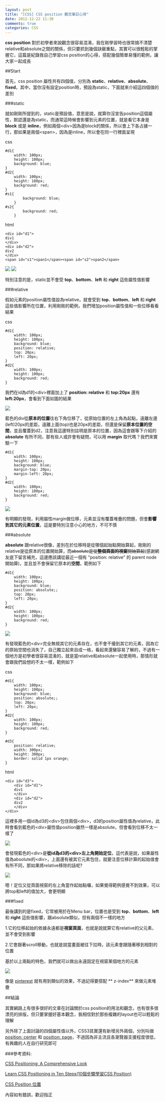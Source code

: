 ```yaml
---
layout: post
title: "[CSS] CSS position 觀念筆記心得"
date: 2012-12-22 11:30
comments: true
categories: CSS
---
```


**css position** 對於初學者來說觀念很容易混淆，我在剛學習時也很常搞不清楚relative和absolute之間的關係，但只要抓到幾個訣竅重點，其實可以很輕鬆的掌握它，這篇是紀錄我自己學習css position的心得，搭配幾個簡單易懂的範例，讓大家一起成長

<!--more-->

##Start

首先，css position 屬性共有四個值，分別為 **static**、**relative**、**absolute**、**fixed**，其中，當你沒有設定position時，預設為static，下面就來介紹這四個值的差別

###static

就如剛剛所提到的，static是預設值，意思是說，就算你沒宣告position這個屬性，默認還是為static，而通常這時候會影響到元素的位置，就是看它本身是 **block** 或是 **inline**，例如兩個&lt;div&gt;因為是block的關係，所以會上下各占據一行，那如果是兩個&lt;span&gt;，因為是inline，所以會在同一行裡面呈現

css

	#d1{
		width: 100px;
		height: 100px;
		background: blue;
	}
	#d2{
		width: 100px;
		height: 100px;
		background: red;
	}
	#s1{
			background: blue;
		}
	#s2{
			background: red;
		}	

html
	
	<div id="d1">
	div1
	</div>
	<div id="d2">
	div2
	</div>
	<span id="s1">span1</span><span id="s2">span2</span>
	
<img src="https://lh6.googleusercontent.com/-k8UTysRkMoQ/UNVYRo_fstI/AAAAAAAACGc/4eVneQSvhDg/s214/2012-12-22_120559.jpg" />

<img src="https://lh6.googleusercontent.com/-h58i2I7P0Fg/UNVYRt_asJI/AAAAAAAACGk/BkPXYijQpG0/s99/2012-12-22_120617.jpg" />

特別注意的是，static並不會受 **top**、**bottom**、**left** 和 **right** 這些屬性值影響

###relative

假如元素的position屬性值設為relative，就會受到 **top**、**bottom**、**left** 和 **right** 這些值影響所在位置，利用剛剛的範例，我們增加position屬性值和一些位移看看結果

css

	#d1{
		width: 100px;
		height: 100px;
		background: blue;
		position: relative;
		top: 20px;
		left: 20px;
	}
	#d2{
		width: 100px;
		height: 100px;
		background: red;
	}

我們在id為d1的&lt;div&gt;裡面加上了 **position: relative** 和 **top:20px** 還有 **left:20px**，會看到下面如圖的結果

<img src="https://lh5.googleusercontent.com/-brly4x9g8ck/UNVYRm2M0kI/AAAAAAAACGg/MZagmsZ8e4U/s201/2012-12-22_121717.jpg" />

藍色的div從**原本的位置**往右下角位移了，從原始位置的左上角為起點，遠離左邊(left)20px的差距，遠離上面(top)也是20px的差距，但還是保留**原本位置的空間**，並且覆蓋到d2，注意我這邊特別註明是原本的位置，因為這會跟等下介紹的 **absolute** 有所不同，那有些人或許會有疑問，可以用 **margin** 取代嗎？我們來實驗一下

	#d1{
		width: 100px;
		height: 100px;
		background: blue;
		margin-top: 20px;
		margin-left: 20px;
	}
	#d2{
		width: 100px;
		height: 100px;
		background: red;
	}
	
<img src="https://lh5.googleusercontent.com/-mWSgkOP_EZ4/UNVYSFL7X9I/AAAAAAAACGs/jU3lCto1jGM/s217/2012-12-22_122152.jpg" />

有明顯的發現，利用屬性margin做位移，元素並沒有覆蓋堆疊的問題，但會**影響到其它的元素位置**，這是要特別注意小心的地方，不可不慎

###absolute

**absolute** 跟relative很像，差別在於位移時是從哪個起始點開始算起，剛剛的relative是從原本的位置開始算，而<STRIKE>absolute是從**整個頁面的視窗**開始算起</STRIKE>(感謝網友底下留言補充，這邊應該講從最近一個有 "position: relative" 的 parent node 開始算)，並且並不會保留它原本的**空間**，範例如下

	#d1{
		width: 100px;
		height: 100px;
		background: blue;
		position: absolute;;
		top: 20px;
		left: 20px;
	}
	#d2{
		width: 100px;
		height: 100px;
		background: red;
	}

<img src="https://lh5.googleusercontent.com/-gGhHTnjvx2M/UNVYSRKJwcI/AAAAAAAACGo/bqLVeZYOBok/s128/2012-12-22_123254.jpg" />

有發現藍色的&lt;div&gt;完全無視其它的元素存在，也不會干擾到其它的元素，因為它的原始空間也消失了，自己獨立起來自成一格，看起來還蠻容易了解的，不過有一個地方是初學者很容易混淆的，就是當relative和absolute一起使用時，那情形就會跟我們設想的不太一樣，範例如下

css 

	#d1{
		width: 100px;
		height: 100px;
		background: blue;
		position: absolute;;
		top: 20px;
		left: 20px;
	}
	#d2{
		width: 100px;
		height: 100px;
		background: red;
	}
	
	#d3{
		position: relative;
		width: 300px;
		height: 300px;
		border: solid 1px orange;
	}
	
html 

	<div id="d3">
		<div id="d1">
		div1
		</div>
		<div id="d2">
		div2
		</div>
	</div>
	
這裡多用一個id為d3的&lt;div&gt;包住兩個&lt;div&gt;，d3的position屬性值為relative，此時會看到藍色的&lt;div&gt;屬性值position雖然一樣是absolute，但會看到位移不太一樣了

<img src="https://lh6.googleusercontent.com/-pxPW5Q1Kocc/UNVYSScFsqI/AAAAAAAACGw/quewGWodrDc/s330/2012-12-22_124729.jpg" />

會發現藍色的&lt;div&gt;是**從id為d3的&lt;div&gt;左上角開始定位**，這代表是說，如果屬性值為absolute的&lt;div&gt;，上面還有被其它元素包住，就要注意位移計算的起始值會有所不同，那如果將relative移除的話呢?

<img src="https://lh5.googleusercontent.com/-L0jg9uoCRoI/UNVYS-iDosI/AAAAAAAACG8/_2MhBfq6cA0/s326/2012-12-22_124746.jpg" />

嗯！定位又從頁面視窗的左上角當作起始點囉，如果覺得範例感覺不到效果，可以將top和left的值加大，會更明顯

###fixed

最後講到的是fixed，它常被用於在Menu bar，位置也是受到 **top**、**bottom**、**left** 和 **right** 這些值影響，跟absolute類似，但有兩個不一樣的地方

1.它的位移起始的依據永遠都是**視窗頁面**，也就是說就算它有relative的父元素，並不會受到影響

2.它會跟著scroll移動，也就是說當畫面被往下拉時，該元素會跟隨著移到相對的位置

基於以上兩點的特色，我們就可以做出永遠固定在視窗某個地方的元素

<img src="https://lh3.googleusercontent.com/-S6zIGb8HXio/UNVYTBy6PLI/AAAAAAAACHA/y94BoXH5TO8/s1075/2012-12-22_143751.jpg" />

像是 <a href="http://pinterest.com/" target="_blank">pinterest</a> 就有用到類似的效果，不過記得要搭配 ** z-index** 來做元素堆疊

##結論

其實網路上有很多很好的文章在討論關於css position的用法和觀念，也有很多很漂亮的排版，但只要掌握好基本觀念，我相信對於那些複雜的layout也可以輕鬆的理解

另外除了上面討論的四個屬性值以外，CSS3其實還有新增另外兩個，分別叫做 <a href="http://www.w3.org/TR/css3-positioning/#center-positioning" target="_blank">position: center</a> 和 <a href="http://www.w3.org/TR/css3-positioning/#page-positioning" target="_blank">position: page</a>，不過因為非主流且各瀏覽器支援程度很低，有興趣的人在自行研究即可

###參考資料:

<a href="http://blog.teamtreehouse.com/css-positioning?utm_source=CSS+Weekly&utm_campaign=CSS_Weekly_Issue_34&utm_medium=web" target="_blank">CSS Positioning: A Comprehensive Look</a>

<a href="http://www.barelyfitz.com/screencast/html-training/css/positioning/" target="_blank">Learn CSS Positioning in Ten Steps(10個步驟學習CSS Position)</a>

<a href="http://css.1keydata.com/tw/position.php" target="_blank">CSS Position 位置</a>

內容如有錯誤，歡迎指正



